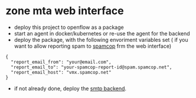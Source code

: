 # zone mta web interface

- deploy this project to openflow as a package
- start an agent in docker/kubernetes or re-use the agent for the backend
- deploy the package, with the following envoriment variables set ( if you want to allow reporting spam to [spamcop](https://www.spamcop.net/) frm the web interface)
```
{
  "report_email_from": "your@email.com",
  "report_email_to": "your-spamcop-report-id@spam.spamcop.net",
  "report_email_host": "vmx.spamcop.net"
}
```
- if not already done, deploy the [smtp backend](https://github.com/openiap/zone-mta-ai-spam-check).